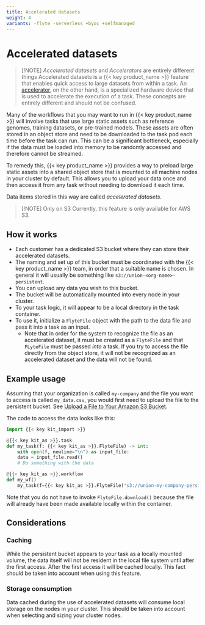 ```yaml
---
title: Accelerated datasets
weight: 4
variants: -flyte -serverless +byoc +selfmanaged
---
```


# Accelerated datasets

> [!NOTE] *Accelerated datasets* and *Accelerators* are entirely different things
> Accelerated datasets is a {{< key product_name >}} feature that enables quick access to large datasets from within a task.
> An [accelerator](../core-concepts/tasks/task-hardware-environment/accelerators), on the other hand, is a specialized hardware device that is used to accelerate the execution of a task.
> These concepts are entirely different and should not be confused.

Many of the workflows that you may want to run in {{< key product_name >}} will involve tasks that use large static assets such as reference genomes, training datasets, or pre-trained models.
These assets are often stored in an object store and need to be downloaded to the task pod each time before the task can run.
This can be a significant bottleneck, especially if the data must be loaded into memory to be randomly accessed and therefore cannot be streamed.

To remedy this, {{< key product_name >}} provides a way to preload large static assets into a shared object store that is mounted to all machine nodes in your cluster by default.
This allows you to upload your data once and then access it from any task without needing to download it each time.

Data items stored in this way are called *accelerated datasets*.

> [!NOTE] Only on S3
> Currently, this feature is only available for AWS S3.

## How it works

* Each customer has a dedicated S3 bucket where they can store their accelerated datasets.
* The naming and set up of this bucket must be coordinated with the {{< key product_name >}} team, in order that a suitable name is chosen. In general it will usually be something like `s3://union-<org-name>-persistent`.
* You can upload any data you wish to this bucket.
* The bucket will be automatically mounted into every node in your cluster.
* To your task logic, it will appear to be a local directory in the task container.
* To use it, initialize a `FlyteFile` object with the path to the data file and pass it into a task as an input.
    * Note that in order for the system to recognize the file as an accelerated dataset, it must be created as a `FlyteFile` and that `FLyteFile` must be passed *into* a task.
      If you try to access the file directly from the object store, it will not be recognized as an accelerated dataset and the data will not be found.

## Example usage

Assuming that your organization is called `my-company` and the file you want to access is called `my_data.csv`, you would first need to upload the file to the persistent bucket. See [Upload a File to Your Amazon S3 Bucket](https://docs.aws.amazon.com/quickstarts/latest/s3backup/step-2-upload-file.html).

The code to access the data looks like this:

```python
import {{< key kit_import >}}

@{{< key kit_as >}}.task
def my_task(f: {{< key kit_as >}}.FlyteFile) -> int:
    with open(f, newline="\n") as input_file:
    data = input_file.read()
    # Do something with the data

@{{< key kit_as >}}.workflow
def my_wf()
    my_task(f={{< key kit_as >}}.FlyteFile("s3://union-my-company-persistent/my_data.csv"))
```

Note that you do not have to invoke `FlyteFile.download()` because the file will already have been made available locally within the container.

## Considerations

### Caching

While the persistent bucket appears to your task as a locally mounted volume, the data itself will not be resident in the local file system until after the first access. After the first access it will be cached locally. This fact should be taken into account when using this feature.

### Storage consumption

Data cached during the use of accelerated datasets will consume local storage on the nodes in your cluster. This should be taken into account when selecting and sizing your cluster nodes.
